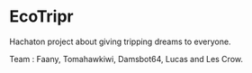 # EcoTripr

Hachaton project about giving tripping dreams to everyone.

Team : Faany, Tomahawkiwi, Damsbot64, Lucas and Les Crow.
